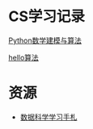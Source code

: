 # CS学习记录

[Python数学建模与算法](https://github.com/hacheyz/PMMAA)

[hello算法](https://www.hello-algo.com/)

# 资源

- [数据科学学习手札](https://github.com/CNFeffery/DataScienceStudyNotes?tab=readme-ov-file)

